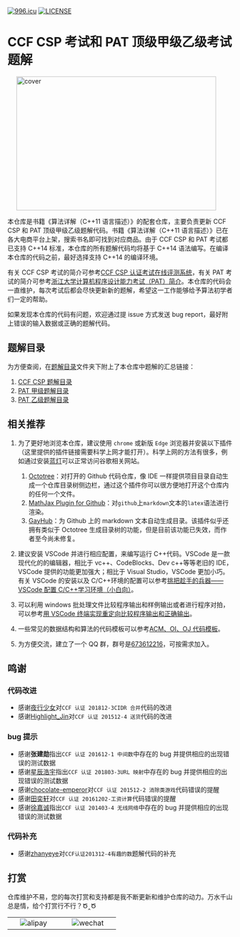 [![996.icu](https://img.shields.io/badge/link-996.icu-red.svg)](https://996.icu) [![LICENSE](https://img.shields.io/badge/license-Anti%20996-blue.svg)](https://github.com/996icu/996.ICU/blob/master/LICENSE)

# CCF CSP 考试和 PAT 顶级甲级乙级考试题解

<img src="https://z3.ax1x.com/2021/06/17/2zNIII.md.jpg" width = "447" height = "300" alt="cover" hspace="20">

本仓库是书籍《算法详解（C++11 语言描述）》的配套仓库，主要负责更新 CCF CSP 和 PAT 顶级甲级乙级题解代码。书籍《算法详解（C++11 语言描述）》已在各大电商平台上架，搜索书名即可找到对应商品。由于 CCF CSP 和 PAT 考试都已支持 C++14 标准，本仓库的所有题解代码均将基于 C++14 语法编写。在编译本仓库的代码之前，最好选择支持 C++14 的编译环境。

有关 CCF CSP 考试的简介可参考[CCF CSP 认证考试在线评测系统](https://www.cnblogs.com/richenyunqi/p/14892974.html)，有关 PAT 考试的简介可参考[浙江大学计算机程序设计能力考试（PAT）简介](https://www.cnblogs.com/richenyunqi/p/14892982.html)。本仓库的代码会一直维护，每次考试后都会尽快更新新的题解，希望这一工作能够给予算法初学者们一定的帮助。

如果发现本仓库的代码有问题，欢迎通过提 issue 方式发送 bug report，最好附上错误的输入数据或正确的题解代码。

## 题解目录

为方便查阅，在[题解目录](题解目录)文件夹下附上了本仓库中题解的汇总链接：

1. [CCF CSP 题解目录](题解目录/CCF%20CSP题解目录.md)
2. [PAT 甲级题解目录](题解目录/PAT甲级题解目录.md)
3. [PAT 乙级题解目录](题解目录/PAT乙级题解目录.md)

## 相关推荐

1. 为了更好地浏览本仓库，建议使用 `chrome` 或新版 `Edge` 浏览器并安装以下插件（这里提供的插件链接需要科学上网才能打开）。科学上网的方法有很多，例如通过安装[蓝灯](https://github.com/ainiyiwan/forum)可以正常访问谷歌相关网站。

   1. [Octotree](https://chrome.google.com/webstore/detail/octotree/bkhaagjahfmjljalopjnoealnfndnagc)：对打开的 Github 代码仓库，像 IDE 一样提供项目目录自动生成一个仓库目录树侧边栏，通过这个插件你可以很方便地打开这个仓库内的任何一个文件。
   2. [MathJax Plugin for Github](https://chrome.google.com/webstore/detail/mathjax-plugin-for-github/ioemnmodlmafdkllaclgeombjnmnbima)：对`github`上`markdown`文本的`latex`语法进行渲染。
   3. [GayHub](https://chrome.google.com/webstore/detail/gayhub/mdcffelghikdiafnfodjlgllenhlnejl)：为 Github 上的 markdown 文本自动生成目录。该插件似乎还拥有类似于 Octotree 生成目录树的功能，但是目前该功能已失效，而作者至今尚未修复。

2. 建议安装 VSCode 并进行相应配置，来编写运行 C++代码。VSCode 是一款现代化的的编辑器，相比于 vc++、CodeBlocks、Dev c++等等老旧的 IDE，VSCode 提供的功能更加强大；相比于 Visual Studio，VSCode 更加小巧。有关 VSCode 的安装以及 C/C++环境的配置可以参考[挑把趁手的兵器——VSCode 配置 C/C++学习环境（小白向）](https://zhuanlan.zhihu.com/p/147366852)。
3. 可以利用 windows 批处理文件比较程序输出和样例输出或者进行程序对拍，可以参考[用 VSCode 终端实现重定向比较程序输出和正确输出](https://www.cnblogs.com/richenyunqi/p/14894172.html)。
4. 一些常见的数据结构和算法的代码模板可以参考[ACM、OI、OJ 代码模板](https://github.com/richenyunqi/code-templates)。
5. 为方便交流，建立了一个 QQ 群，群号是[673612216](https://qm.qq.com/cgi-bin/qm/qr?k=7vZCZuLbDvjYI33zxScZMV0irFFaO-xH&jump_from=webapi)，可按需求加入。

## 鸣谢

### 代码改进

- 感谢[夜行少女](https://me.csdn.net/qq_37967797)对`CCF 认证 201812-3CIDR 合并`代码的改进
- 感谢[Highlight_Jin](https://me.csdn.net/Highlight_Jin)对`CCF 认证 201512-4 送货`代码的改进

### bug 提示

- 感谢**张建勋**指出`CCF 认证 201612-1 中间数`中存在的 bug 并提供相应的出现错误的测试数据
- 感谢[星辰浩宇](https://me.csdn.net/amf12345)指出`CCF 认证 201803-3URL 映射`中存在的 bug 并提供相应的出现错误的测试数据
- 感谢[chocolate-emperor](https://github.com/chocolate-emperor)对`CCF 认证 201512-2 消除类游戏`代码错误的提醒
- 感谢[田奕轩](https://me.csdn.net/qq_45057634)对`CCF 认证 20161202-工资计算`代码错误的提醒
- 感谢[徐嘉诚](https://github.com/xiaobanni)指出`CCF 认证 201403-4 无线网络`中存在的 bug 并提供相应的出现错误的测试数据

### 代码补充

- 感谢[zhanyeye](https://github.com/zhanyeye)对`CCF认证201312-4有趣的数`题解代码的补充

## 打赏

仓库维护不易，您的每次打赏和支持都是我不断更新和维护仓库的动力。万水千山总是情，给个打赏行不行？Ծ‸Ծ

<center>
<table><tr>
<td><img src="https://z3.ax1x.com/2021/06/17/2zNe8f.jpg" alt="alipay" hspace="20"></td>
<td><img src="https://z3.ax1x.com/2021/06/17/2zNZPP.jpg" alt="wechat" hspace="20"></td>
</tr></table>
</center>
